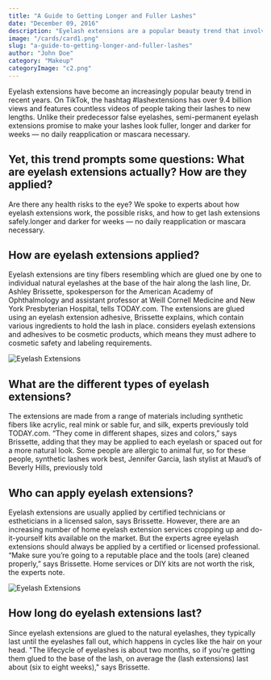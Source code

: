 ```yaml
---
title: "A Guide to Getting Longer and Fuller Lashes"
date: "December 09, 2016"
description: "Eyelash extensions are a popular beauty trend that involves attaching synthetic or natural fibers to your natural lashes to make them look longer, fuller, and more glamorous. They can last for several weeks or months, depending on the type, quality, and maintenance of the extensions. Eyelash extensions can enhance your appearance and boost your confidence, but they also require some care and maintenance."
image: "/cards/card1.png"
slug: "a-guide-to-getting-longer-and-fuller-lashes"
author: "John Doe"
category: "Makeup"
categoryImage: "c2.png"
---
```


Eyelash extensions have become an increasingly popular beauty trend in recent years. On TikTok, the hashtag #lashextensions has over 9.4 billion views and features countless videos of people taking their lashes to new lengths.
Unlike their predecessor false eyelashes, semi-permanent eyelash extensions promise to make your lashes look fuller, longer and darker for weeks — no daily reapplication or mascara necessary.

## Yet, this trend prompts some questions: What are eyelash extensions actually? How are they applied?

Are there any health risks to the eye? We spoke to experts about how eyelash extensions work, the possible risks, and how to get lash extensions safely.longer and darker for weeks — no daily reapplication or mascara necessary.

## How are eyelash extensions applied?

Eyelash extensions are tiny fibers resembling which are glued one by one to individual natural eyelashes at the base of the hair along the lash line, Dr. Ashley Brissette, spokesperson for the American Academy of Ophthalmology and assistant professor at Weill Cornell Medicine and New York Presbyterian Hospital, tells TODAY.com.
The extensions are glued using an eyelash extension adhesive, Brissette explains, which contain various ingredients to hold the lash in place. considers eyelash extensions and adhesives to be cosmetic products, which means they must adhere to cosmetic safety and labeling requirements.

![Eyelash Extensions](/cards/det1.png)

## What are the different types of eyelash extensions?

The extensions are made from a range of materials including synthetic fibers like acrylic, real mink or sable fur, and silk, experts previously told TODAY.com.
“They come in different shapes, sizes and colors,” says Brissette, adding that they may be applied to each eyelash or spaced out for a more natural look. Some people are allergic to animal fur, so for these people, synthetic lashes work best, Jennifer Garcia, lash stylist at Maud’s of Beverly Hills, previously told

## Who can apply eyelash extensions?

Eyelash extensions are usually applied by certified technicians or estheticians in a licensed salon, says Brissette. However, there are an increasing number of home eyelash extension services cropping up and do-it-yourself kits available on the market.
But the experts agree eyelash extensions should always be applied by a certified or licensed professional. “Make sure you’re going to a reputable place and the tools (are) cleaned properly,” says Brissette.
Home services or DIY kits are not worth the risk, the experts note.

![Eyelash Extensions](/cards/det2.png)

## How long do eyelash extensions last?

Since eyelash extensions are glued to the natural eyelashes, they typically last until the eyelashes fall out, which happens in cycles like the hair on your head.
"The lifecycle of eyelashes is about two months, so if you're getting them glued to the base of the lash, on average the (lash extensions) last about (six to eight weeks)," says Brissette.
